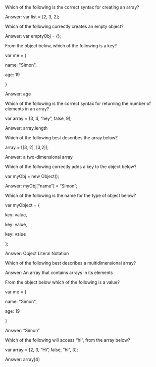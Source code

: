 Which of the following is the correct syntax for creating an array?

Answer: var list = \[2, 3, 2\];

Which of the following correctly creates an empty object?

Answer: var emptyObj = {};

From the object below, which of the following is a key?

var me = {

 name: "Simon",

 age: 19

}

Answer: age

Which of the following is the correct syntax for returning the number of elements in an array?

var array = \[3, 4, “hey”, false, 9\];

Answer: array.length

Which of the following best describes the array below?

array = \[\[3, 2\], \[3,2\]\];

Answer: a two-dimensional array

Which of the following correctly adds a key to the object below?

var myObj = new Object\(\);

Answer: myObj\[“name”\] = “Simon”;

Which of the following is the name for the type of object below?

var myObject = {

 key: value,

 key: value,

 key: value

};

Answer: Object Literal Notation

Which of the following best describes a multidimensional array?

Answer: An array that contains arrays in its elements

From the object below which of the following is a value?

var me = {

 name: "Simon",

 age: 19

}

Answer: “Simon”

Which of the following will access “hi”, from the array below?

var array = \[2, 3, “Hi”, false, “hi”, 3\];

Answer: array\[4\]

